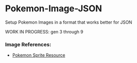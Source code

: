 # Pokemon-Image-JSON
Setup Pokemon Images in a format that works better for JSON

WORK IN PROGRESS: gen 3 through 9

### Image References:
- [Pokemon Sprite Resource](https://www.spriters-resource.com/nintendo_switch/pokemonhome/sheet/125926/)
